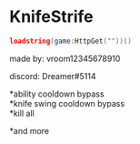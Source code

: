 # KnifeStrife
```lua
loadstring(game:HttpGet(""))()
```
made by: vroom12345678910  
  
discord: Dreamer#5114  

*ability cooldown bypass  
*knife swing cooldown bypass  
*kill all    
  
*and more
